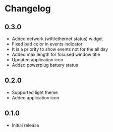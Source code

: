 # Changelog

## 0.3.0

- Added network (wifi/ethernet status) widget
- Fixed bad color in events indicator
- It is a priority to show events not for the all day
- Added max length for focused window title
- Updated application icon
- Added powerplug battery status

## 0.2.0

- Supported light theme
- Added application icon

## 0.1.0

- Initial release
